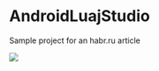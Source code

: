 # AndroidLuajStudio
Sample project for an habr.ru article

![](https://habrastorage.org/webt/ka/4k/x7/ka4kx7owdil0ydsd4c1ne8f8thy.png)
